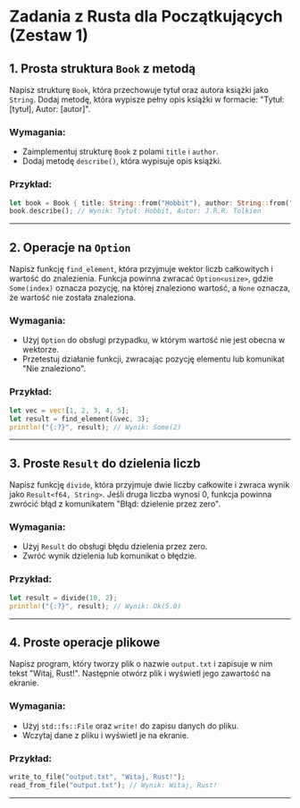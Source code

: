 
# Zadania z Rusta dla Początkujących (Zestaw 1)

## 1. Prosta struktura `Book` z metodą
Napisz strukturę `Book`, która przechowuje tytuł oraz autora książki jako `String`. Dodaj metodę, która wypisze pełny opis książki w formacie: "Tytuł: [tytuł], Autor: [autor]".

### Wymagania:
- Zaimplementuj strukturę `Book` z polami `title` i `author`.
- Dodaj metodę `describe()`, która wypisuje opis książki.

### Przykład:
```rust
let book = Book { title: String::from("Hobbit"), author: String::from("J.R.R. Tolkien") };
book.describe(); // Wynik: Tytuł: Hobbit, Autor: J.R.R. Tolkien
```

---

## 2. Operacje na `Option`
Napisz funkcję `find_element`, która przyjmuje wektor liczb całkowitych i wartość do znalezienia. Funkcja powinna zwracać `Option<usize>`, gdzie `Some(index)` oznacza pozycję, na której znaleziono wartość, a `None` oznacza, że wartość nie została znaleziona.

### Wymagania:
- Użyj `Option` do obsługi przypadku, w którym wartość nie jest obecna w wektorze.
- Przetestuj działanie funkcji, zwracając pozycję elementu lub komunikat "Nie znaleziono".

### Przykład:
```rust
let vec = vec![1, 2, 3, 4, 5];
let result = find_element(&vec, 3);
println!("{:?}", result); // Wynik: Some(2)
```

---

## 3. Proste `Result` do dzielenia liczb
Napisz funkcję `divide`, która przyjmuje dwie liczby całkowite i zwraca wynik jako `Result<f64, String>`. Jeśli druga liczba wynosi 0, funkcja powinna zwrócić błąd z komunikatem "Błąd: dzielenie przez zero".

### Wymagania:
- Użyj `Result` do obsługi błędu dzielenia przez zero.
- Zwróć wynik dzielenia lub komunikat o błędzie.

### Przykład:
```rust
let result = divide(10, 2);
println!("{:?}", result); // Wynik: Ok(5.0)
```

---

## 4. Proste operacje plikowe
Napisz program, który tworzy plik o nazwie `output.txt` i zapisuje w nim tekst "Witaj, Rust!". Następnie otwórz plik i wyświetl jego zawartość na ekranie.

### Wymagania:
- Użyj `std::fs::File` oraz `write!` do zapisu danych do pliku.
- Wczytaj dane z pliku i wyświetl je na ekranie.

### Przykład:
```rust
write_to_file("output.txt", "Witaj, Rust!");
read_from_file("output.txt"); // Wynik: Witaj, Rust!
```

---
